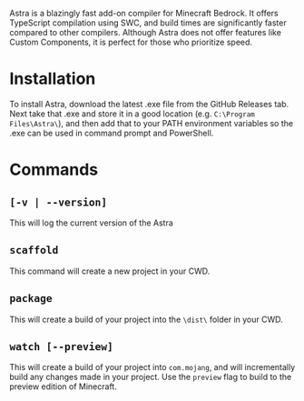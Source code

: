 Astra is a blazingly fast add-on compiler for Minecraft Bedrock. It offers TypeScript compilation using SWC, and build times are significantly faster compared to other compilers. Although Astra does not offer features like Custom Components, it is perfect for those who prioritize speed. 

# Installation

To install Astra, download the latest .exe file from the GitHub Releases tab. Next take that .exe and store it in a good location (e.g. `C:\Program Files\Astra\`), and then add that to your PATH environment variables so the .exe can be used in command prompt and PowerShell.

# Commands

## `[-v | --version]`

This will log the current version of the Astra

## `scaffold`

This command will create a new project in your CWD.

## `package`

This will create a build of your project into the `\dist\` folder in your CWD.

## `watch [--preview]`

This will create a build of your project into `com.mojang`, and will incrementally build any changes made in your project. Use the `preview` flag to build to the preview edition of Minecraft.
